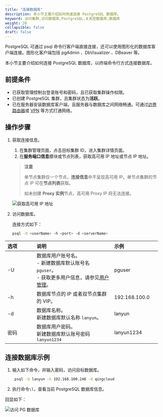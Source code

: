 ```yaml
---
title: "连接数据库"
description: 本小节主要介绍如何快速连接 PostgreSQL 数据库。 
keyword: 访问集群,访问数据库,PostgreSQL,关系型数据库,数据库
weight: 20
collapsible: false
draft: false
---
```




PostgreSQL 可通过 psql 命令行客户端直接连接，还可以使用图形化的数据库客户端连接。图形化客户端包括 pgAdmin 、DbVisualizer 、DBeaver 等。

本小节主要介绍如何连接 PostgreSQL 数据库，以终端命令行方式连接数据库。

## 前提条件

- 已获取管理控制台登录账号和密码，且已获取集群操作权限。
- 已创建 PostgreSQL 集群，且集群状态为**活跃**。
- 已在服务器安装数据库客户端，且服务器与数据库之间网络畅通。可通过[边界路由器](/network/border_router/)或 [VPN](/network/vpc/manual/vpn/) 等方式打通网络。

## 操作步骤

1. 获取连接信息。
   1. 在集群管理页面，点击目标集群 ID，进入集群详情页面。
   2. 在**服务端口信息**模块或节点列表，获取高可用 IP 地址或节点 IP 地址。
   
    > **注意**
    > 
    > 单节点集群仅一个节点，**连接信息**中不呈现高可用 IP。单节点集群的节点 IP 可在**节点列表**获取。
    >
    > 如未创建 **Proxy 实例**节点，高可用 Proxy IP 将无法连接。

   ![获取高可用 IP 地址](../../_images/check_access_info.png)

2. 访问数据库。
   
   连接方式如下：

   ```bash
   psql -U <userName> -h <port> -d <serverName> 
   ```

| <span style="display:inline-block;width:80px">选项</span> | <span style="display:inline-block;width:240px">说明</span>   | <span style="display:inline-block;width:280px">示例</span> |
| :-------------------------------------------------------- | :----------------------------------------------------------- | :--------------------------------------------------------- |
| -U                                                        | 数据库用户账号名。<br>- 新建数据库默认账号名 `pguser`。<br>- 获取更多用户信息，请参见[用户管理](../../manual/mgt_account/user_account)。 | pguser                                                     |
| -h                                                        | 数据库节点的 IP 或者双节点集群的 VIP。                       | 192.168.100.0                                              |
| -d                                                        | 数据库名称。 <br>新建数据库默认名称 `lanyun`。               | lanyun                                                     |
| 密码                                                      | 数据库用户密码。<br>新建数据库默认账号密码 `lanyun1234`      | lanyun1234                                                 |

## 连接数据库示例

1. 输入如下命令，并输入密码，访问目标数据库。
   
   ```bash
    psql -U lanyun -h 192.168.100.246 -d qingcloud
   ```

2. 执行命令`\l`，查看当前 PostgreSQL 数据库信息。

回显如下：

![访问 PG 数据库](../../_images/pglogin.png)  